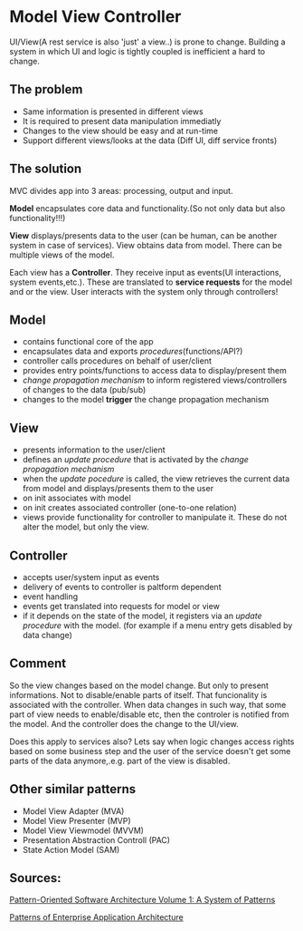 # Model View Controller

UI/View(A rest service is also 'just' a view..) is prone to change. Building a system in which UI and logic is tightly coupled is inefficient a hard to change. 

## The problem

* Same information is presented in different views
* It is required to present data manipulation immediatly
* Changes to the view should be easy and at run-time
* Support different views/looks at the data (Diff UI, diff service fronts)

## The solution

MVC divides app into 3 areas: processing, output and input.

**Model** encapsulates core data and functionality.(So not only data but also functionality!!!) 

**View** displays/presents data to the user (can be human, can be another system in case of services). View obtains data from model. There can be multiple views of the model.

Each view has a **Controller**. They receive input as events(UI interactions, system events,etc.). These are translated to **service requests** for the model and or the view. User interacts with the system only through controllers!

## Model

* contains functional core of the app
* encapsulates data and exports *procedures*(functions/API?)
* controller calls procedures on behalf of user/client
* provides entry points/functions to access data to display/present them
* *change propagation mechanism* to inform registered views/controllers of changes to the data (pub/sub)
* changes to the model **trigger** the change propagation mechanism

## View
 
* presents information to the user/client
* defines an *update procedure* that is activated by the *change propagation mechanism*
* when the *update pocedure* is called, the view retrieves the current data from model and displays/presents them to the user
* on init associates with model
* on init creates associated controller (one-to-one relation)
* views provide functionality for controller to manipulate it. These do not alter the model, but only the view.


## Controller

* accepts user/system input as events
* delivery of events to controller is paltform dependent
* event handling
* events get translated into requests for model or view
* if it depends on the state of the model, it registers via an *update procedure* with the model. (for example if a menu entry gets disabled by data change)

## Comment

So the view changes based on the model change. But only to present informations. Not to disable/enable parts of itself. That funcionality is associated with the controller. When data changes in such way, that some part of view needs to enable/disable etc, then the controler is notified from the model. And the controller does the change to the UI/view.

Does this apply to services also? Lets say when logic changes access rights based on some business step and the user of the service doesn't get some parts of the data anymore,.e.g. part of the view is disabled.

## Other similar patterns

* Model View Adapter (MVA)
* Model View Presenter (MVP)
* Model View Viewmodel (MVVM)
* Presentation Abstraction Controll (PAC)
* State Action Model (SAM)

## Sources:

[Pattern-Oriented Software Architecture Volume 1: A System of Patterns](https://www.goodreads.com/book/show/85039.Pattern_Oriented_Software_Architecture_Volume_1)

[Patterns of Enterprise Application Architecture](https://www.goodreads.com/book/show/70156.Patterns_of_Enterprise_Application_Architecture)




